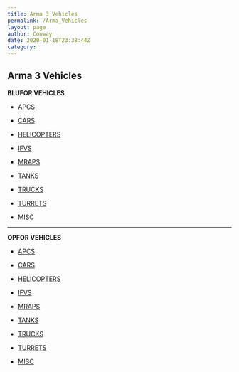 ```yaml
---
title: Arma 3 Vehicles
permalink: /Arma_Vehicles
layout: page
author: Conway
date: 2020-01-18T23:38:44Z
category: 
---
```

## Arma 3 Vehicles

**BLUFOR VEHICLES**

 - [APCS](Arma_ "wikilink")

 - [CARS](Arma_ "wikilink")

 - [HELICOPTERS](Arma_ "wikilink")

 - [IFVS](Arma_ "wikilink")

 - [MRAPS](Arma_ "wikilink")

 - [TANKS](Arma_ "wikilink")

 - [TRUCKS](Arma_ "wikilink")

 - [TURRETS](Arma_ "wikilink")

 - [MISC](Arma_ "wikilink")

---

**OPFOR VEHICLES**

 - [APCS](Arma_ "wikilink")

 - [CARS](Arma_ "wikilink")

 - [HELICOPTERS](Arma_ "wikilink")

 - [IFVS](Arma_ "wikilink")

 - [MRAPS](Arma_ "wikilink")

 - [TANKS](Arma_ "wikilink")

 - [TRUCKS](Arma_ "wikilink")

 - [TURRETS](Arma_ "wikilink")

 - [MISC](Arma_ "wikilink")